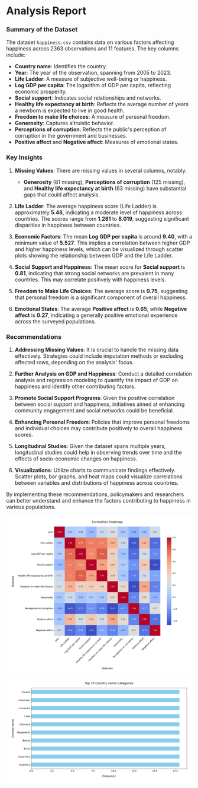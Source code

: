 # Analysis Report

### Summary of the Dataset

The dataset `happiness.csv` contains data on various factors affecting happiness across 2363 observations and 11 features. The key columns include:

- **Country name**: Identifies the country.
- **Year**: The year of the observation, spanning from 2005 to 2023.
- **Life Ladder**: A measure of subjective well-being or happiness.
- **Log GDP per capita**: The logarithm of GDP per capita, reflecting economic prosperity.
- **Social support**: Indicates social relationships and networks.
- **Healthy life expectancy at birth**: Reflects the average number of years a newborn is expected to live in good health.
- **Freedom to make life choices**: A measure of personal freedom.
- **Generosity**: Captures altruistic behavior.
- **Perceptions of corruption**: Reflects the public's perception of corruption in the government and businesses.
- **Positive affect** and **Negative affect**: Measures of emotional states.

### Key Insights

1. **Missing Values**: There are missing values in several columns, notably:
   - **Generosity** (81 missing), **Perceptions of corruption** (125 missing), and **Healthy life expectancy at birth** (63 missing) have substantial gaps that could affect analysis.
   
2. **Life Ladder**: The average happiness score (Life Ladder) is approximately **5.48**, indicating a moderate level of happiness across countries. The scores range from **1.281** to **8.019**, suggesting significant disparities in happiness between countries.

3. **Economic Factors**: The mean **Log GDP per capita** is around **9.40**, with a minimum value of **5.527**. This implies a correlation between higher GDP and higher happiness levels, which can be visualized through scatter plots showing the relationship between GDP and the Life Ladder.

4. **Social Support and Happiness**: The mean score for **Social support** is **0.81**, indicating that strong social networks are prevalent in many countries. This may correlate positively with happiness levels.

5. **Freedom to Make Life Choices**: The average score is **0.75**, suggesting that personal freedom is a significant component of overall happiness.

6. **Emotional States**: The average **Positive affect** is **0.65**, while **Negative affect** is **0.27**, indicating a generally positive emotional experience across the surveyed populations.

### Recommendations

1. **Addressing Missing Values**: It is crucial to handle the missing data effectively. Strategies could include imputation methods or excluding affected rows, depending on the analysis' focus.

2. **Further Analysis on GDP and Happiness**: Conduct a detailed correlation analysis and regression modeling to quantify the impact of GDP on happiness and identify other contributing factors.

3. **Promote Social Support Programs**: Given the positive correlation between social support and happiness, initiatives aimed at enhancing community engagement and social networks could be beneficial.

4. **Enhancing Personal Freedom**: Policies that improve personal freedoms and individual choices may contribute positively to overall happiness scores.

5. **Longitudinal Studies**: Given the dataset spans multiple years, longitudinal studies could help in observing trends over time and the effects of socio-economic changes on happiness.

6. **Visualizations**: Utilize charts to communicate findings effectively. Scatter plots, bar graphs, and heat maps could visualize correlations between variables and distributions of happiness across countries.

By implementing these recommendations, policymakers and researchers can better understand and enhance the factors contributing to happiness in various populations.

![Chart](./happiness_heatmap.png)
![Chart](./happiness_barplot.png)

